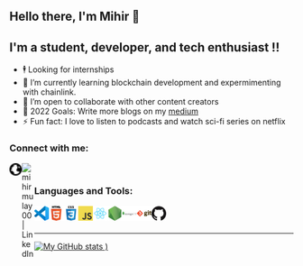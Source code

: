 ## Hello there, I'm Mihir 👋

## I'm a student, developer, and tech enthusiast !!

- 🕴 Looking for internships
- 🌱 I’m currently learning blockchain development and expermimenting with chainlink.
- 👯 I’m open to collaborate with other content creators
- 🥅 2022 Goals: Write more blogs on my [medium](https://medium.com/@mihirmulay3000)
- ⚡ Fun fact: I love to listen to podcasts and watch sci-fi series on netflix

### Connect with me:

[<img align="left" alt="my website" width="22px" src="https://raw.githubusercontent.com/iconic/open-iconic/master/svg/globe.svg" />](https://mihirmulay.me)
[<img align="left" alt="mihirmulay00 | LinkedIn" width="22px" src="https://cdn.jsdelivr.net/npm/simple-icons@v3/icons/linkedin.svg" />](https://www.linkedin.com/in/mihirmulay00/)

<br />

### Languages and Tools:

<img align="left" alt="Visual Studio Code" width="26px" src="https://raw.githubusercontent.com/github/explore/80688e429a7d4ef2fca1e82350fe8e3517d3494d/topics/visual-studio-code/visual-studio-code.png" />
<img align="left" alt="HTML5" width="26px" src="https://raw.githubusercontent.com/github/explore/80688e429a7d4ef2fca1e82350fe8e3517d3494d/topics/html/html.png" />
<img align="left" alt="CSS3" width="26px" src="https://raw.githubusercontent.com/github/explore/80688e429a7d4ef2fca1e82350fe8e3517d3494d/topics/css/css.png" />
<img align="left" alt="JavaScript" width="26px" src="https://raw.githubusercontent.com/github/explore/80688e429a7d4ef2fca1e82350fe8e3517d3494d/topics/javascript/javascript.png" />
<img align="left" alt="React" width="26px" src="https://raw.githubusercontent.com/github/explore/80688e429a7d4ef2fca1e82350fe8e3517d3494d/topics/react/react.png" />
<img align="left" alt="Node.js" width="26px" src="https://raw.githubusercontent.com/github/explore/80688e429a7d4ef2fca1e82350fe8e3517d3494d/topics/nodejs/nodejs.png" />
<img align="left" alt="MongoDB" width="26px" src="https://raw.githubusercontent.com/github/explore/80688e429a7d4ef2fca1e82350fe8e3517d3494d/topics/mongodb/mongodb.png" />
<img align="left" alt="Git" width="26px" src="https://raw.githubusercontent.com/github/explore/80688e429a7d4ef2fca1e82350fe8e3517d3494d/topics/git/git.png" />
<img align="left" alt="GitHub" width="26px" src="https://raw.githubusercontent.com/github/explore/78df643247d429f6cc873026c0622819ad797942/topics/github/github.png" />

<br />
<br />

---

[![My GitHub stats](https://github-readme-stats.vercel.app/api?username=MihirMulay2001&show_icons=true&theme=tokyonight)
)](https://github.com/anuraghazra/github-readme-stats)
